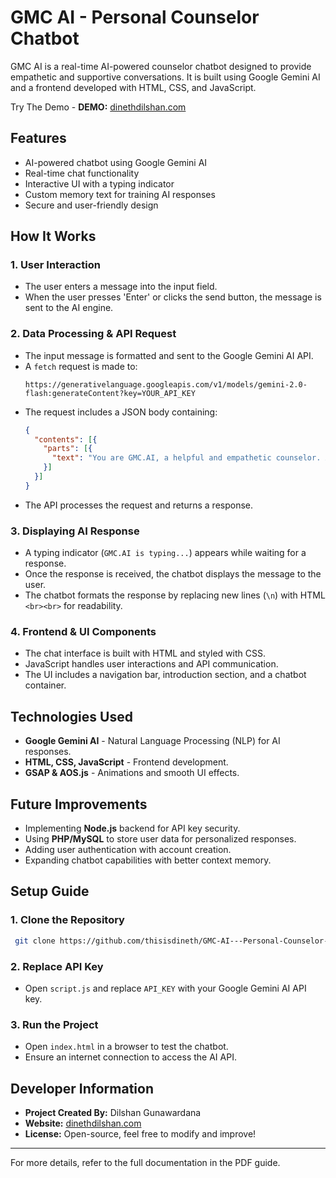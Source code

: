 # GMC AI - Personal Counselor Chatbot

GMC AI is a real-time AI-powered counselor chatbot designed to provide empathetic and supportive conversations. It is built using Google Gemini AI and a frontend developed with HTML, CSS, and JavaScript.

Try The Demo - **DEMO:** [dinethdilshan.com](https://gmc-ai-personal-counselor-chatbot-with-ai.vercel.app/chat.html)
## Features
- AI-powered chatbot using Google Gemini AI
- Real-time chat functionality
- Interactive UI with a typing indicator
- Custom memory text for training AI responses
- Secure and user-friendly design

## How It Works
### 1. **User Interaction**
- The user enters a message into the input field.
- When the user presses 'Enter' or clicks the send button, the message is sent to the AI engine.

### 2. **Data Processing & API Request**
- The input message is formatted and sent to the Google Gemini AI API.
- A `fetch` request is made to:
  ```plaintext
  https://generativelanguage.googleapis.com/v1/models/gemini-2.0-flash:generateContent?key=YOUR_API_KEY
  ```
- The request includes a JSON body containing:
  ```json
  {
    "contents": [{
      "parts": [{
        "text": "You are GMC.AI, a helpful and empathetic counselor. Answer in a warm, clear, and supportive tone.\n\nUser: USER_MESSAGE"
      }]
    }]
  }
  ```
- The API processes the request and returns a response.

### 3. **Displaying AI Response**
- A typing indicator (`GMC.AI is typing...`) appears while waiting for a response.
- Once the response is received, the chatbot displays the message to the user.
- The chatbot formats the response by replacing new lines (`\n`) with HTML `<br><br>` for readability.

### 4. **Frontend & UI Components**
- The chat interface is built with HTML and styled with CSS.
- JavaScript handles user interactions and API communication.
- The UI includes a navigation bar, introduction section, and a chatbot container.

## Technologies Used
- **Google Gemini AI** - Natural Language Processing (NLP) for AI responses.
- **HTML, CSS, JavaScript** - Frontend development.
- **GSAP & AOS.js** - Animations and smooth UI effects.

## Future Improvements
- Implementing **Node.js** backend for API key security.
- Using **PHP/MySQL** to store user data for personalized responses.
- Adding user authentication with account creation.
- Expanding chatbot capabilities with better context memory.

## Setup Guide
### 1. **Clone the Repository**
```sh
 git clone https://github.com/thisisdineth/GMC-AI---Personal-Counselor-Chatbot-with-AI
```
### 2. **Replace API Key**
- Open `script.js` and replace `API_KEY` with your Google Gemini AI API key.

### 3. **Run the Project**
- Open `index.html` in a browser to test the chatbot.
- Ensure an internet connection to access the AI API.

## Developer Information
- **Project Created By:** Dilshan Gunawardana
- **Website:** [dinethdilshan.com](https://dinethdilshan.com)
- **License:** Open-source, feel free to modify and improve!

---
For more details, refer to the full documentation in the PDF guide.

